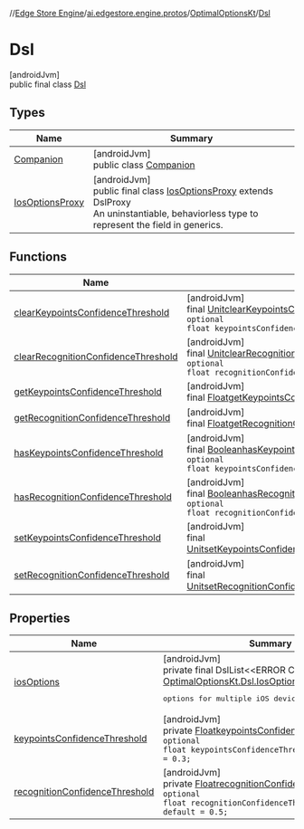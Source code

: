 //[Edge Store Engine](../../../../index.md)/[ai.edgestore.engine.protos](../../index.md)/[OptimalOptionsKt](../index.md)/[Dsl](index.md)

# Dsl

[androidJvm]\
public final class [Dsl](index.md)

## Types

| Name | Summary |
|---|---|
| [Companion](-companion/index.md) | [androidJvm]<br>public class [Companion](-companion/index.md) |
| [IosOptionsProxy](-ios-options-proxy/index.md) | [androidJvm]<br>public final class [IosOptionsProxy](-ios-options-proxy/index.md) extends DslProxy<br>An uninstantiable, behaviorless type to represent the field in generics. |

## Functions

| Name | Summary |
|---|---|
| [clearKeypointsConfidenceThreshold](clear-keypoints-confidence-threshold.md) | [androidJvm]<br>final [Unit](https://kotlinlang.org/api/latest/jvm/stdlib/kotlin/-unit/index.html)[clearKeypointsConfidenceThreshold](clear-keypoints-confidence-threshold.md)()<br><code>optional float keypointsConfidenceThreshold = 3 default = 0.3;</code> |
| [clearRecognitionConfidenceThreshold](clear-recognition-confidence-threshold.md) | [androidJvm]<br>final [Unit](https://kotlinlang.org/api/latest/jvm/stdlib/kotlin/-unit/index.html)[clearRecognitionConfidenceThreshold](clear-recognition-confidence-threshold.md)()<br><code>optional float recognitionConfidenceThreshold = 2 default = 0.5;</code> |
| [getKeypointsConfidenceThreshold](get-keypoints-confidence-threshold.md) | [androidJvm]<br>final [Float](https://developer.android.com/reference/kotlin/java/lang/Float.html)[getKeypointsConfidenceThreshold](get-keypoints-confidence-threshold.md)() |
| [getRecognitionConfidenceThreshold](get-recognition-confidence-threshold.md) | [androidJvm]<br>final [Float](https://developer.android.com/reference/kotlin/java/lang/Float.html)[getRecognitionConfidenceThreshold](get-recognition-confidence-threshold.md)() |
| [hasKeypointsConfidenceThreshold](has-keypoints-confidence-threshold.md) | [androidJvm]<br>final [Boolean](https://developer.android.com/reference/kotlin/java/lang/Boolean.html)[hasKeypointsConfidenceThreshold](has-keypoints-confidence-threshold.md)()<br><code>optional float keypointsConfidenceThreshold = 3 default = 0.3;</code> |
| [hasRecognitionConfidenceThreshold](has-recognition-confidence-threshold.md) | [androidJvm]<br>final [Boolean](https://developer.android.com/reference/kotlin/java/lang/Boolean.html)[hasRecognitionConfidenceThreshold](has-recognition-confidence-threshold.md)()<br><code>optional float recognitionConfidenceThreshold = 2 default = 0.5;</code> |
| [setKeypointsConfidenceThreshold](set-keypoints-confidence-threshold.md) | [androidJvm]<br>final [Unit](https://kotlinlang.org/api/latest/jvm/stdlib/kotlin/-unit/index.html)[setKeypointsConfidenceThreshold](set-keypoints-confidence-threshold.md)([Float](https://developer.android.com/reference/kotlin/java/lang/Float.html)keypointsConfidenceThreshold) |
| [setRecognitionConfidenceThreshold](set-recognition-confidence-threshold.md) | [androidJvm]<br>final [Unit](https://kotlinlang.org/api/latest/jvm/stdlib/kotlin/-unit/index.html)[setRecognitionConfidenceThreshold](set-recognition-confidence-threshold.md)([Float](https://developer.android.com/reference/kotlin/java/lang/Float.html)recognitionConfidenceThreshold) |

## Properties

| Name | Summary |
|---|---|
| [iosOptions](index.md#-1604498599%2FProperties%2F-89531115) | [androidJvm]<br>private final DslList&lt;&lt;ERROR CLASS&gt;, [OptimalOptionsKt.Dsl.IosOptionsProxy](-ios-options-proxy/index.md)&gt;[iosOptions](index.md#-1604498599%2FProperties%2F-89531115)<br><pre> options for multiple iOS devices </pre> |
| [keypointsConfidenceThreshold](index.md#239330827%2FProperties%2F-89531115) | [androidJvm]<br>private [Float](https://developer.android.com/reference/kotlin/java/lang/Float.html)[keypointsConfidenceThreshold](index.md#239330827%2FProperties%2F-89531115)<br><code>optional float keypointsConfidenceThreshold = 3 default = 0.3;</code> |
| [recognitionConfidenceThreshold](index.md#158556928%2FProperties%2F-89531115) | [androidJvm]<br>private [Float](https://developer.android.com/reference/kotlin/java/lang/Float.html)[recognitionConfidenceThreshold](index.md#158556928%2FProperties%2F-89531115)<br><code>optional float recognitionConfidenceThreshold = 2 default = 0.5;</code> |
